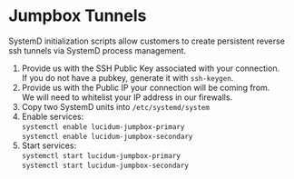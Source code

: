 # Jumpbox Tunnels

SystemD initialization scripts allow customers to create persistent reverse ssh tunnels via SystemD process management.
  1. Provide us with the SSH Public Key associated with your connection.\
     If you do not have a pubkey, generate it with `ssh-keygen`.
  2. Provide us with the Public IP your connection will be coming from. \
     We will need to whitelist your IP address in our firewalls.
  3. Copy two SystemD units into `/etc/systemd/system`
  4. Enable services:\
     `systemctl enable lucidum-jumpbox-primary`\
     `systemctl enable lucidum-jumpbox-secondary`
  5. Start services:\
     `systemctl start lucidum-jumpbox-primary`\
     `systemctl start lucidum-jumpbox-secondary`
